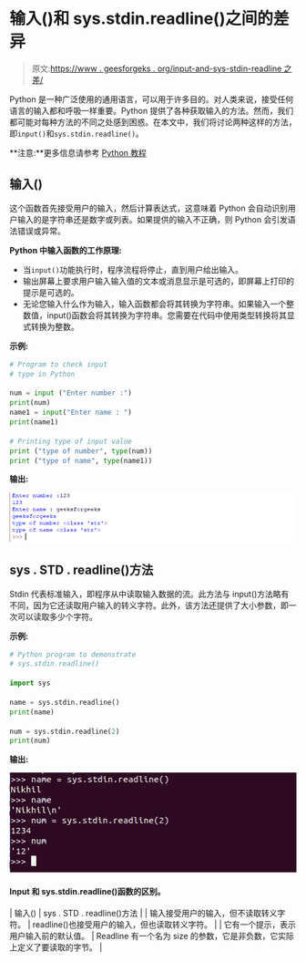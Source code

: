 # 输入()和 sys.stdin.readline()之间的差异

> 原文:[https://www . geesforgeks . org/input-and-sys-stdin-readline 之差/](https://www.geeksforgeeks.org/difference-between-input-and-sys-stdin-readline/)

Python 是一种广泛使用的通用语言，可以用于许多目的。对人类来说，接受任何语言的输入都和呼吸一样重要。Python 提供了各种获取输入的方法。然而，我们都可能对每种方法的不同之处感到困惑。在本文中，我们将讨论两种这样的方法，即`input()`和`sys.stdin.readline()`。

**注意:**更多信息请参考 [Python 教程](https://www.geeksforgeeks.org/python-tutorial/)

## 输入()

这个函数首先接受用户的输入，然后计算表达式，这意味着 Python 会自动识别用户输入的是字符串还是数字或列表。如果提供的输入不正确，则 Python 会引发语法错误或异常。

**Python 中输入函数的工作原理:**

*   当`input()`功能执行时，程序流程将停止，直到用户给出输入。
*   输出屏幕上要求用户输入输入值的文本或消息显示是可选的，即屏幕上打印的提示是可选的。
*   无论您输入什么作为输入，输入函数都会将其转换为字符串。如果输入一个整数值，input()函数会将其转换为字符串。您需要在代码中使用类型转换将其显式转换为整数。

**示例:**

```py
# Program to check input  
# type in Python 

num = input ("Enter number :") 
print(num) 
name1 = input("Enter name : ") 
print(name1) 

# Printing type of input value 
print ("type of number", type(num)) 
print ("type of name", type(name1))
```

**输出:**

![python-input](img/81fb22ba432d0b6d933769256ba8c12d.png)

## sys . STD . readline()方法

Stdin 代表标准输入，即程序从中读取输入数据的流。此方法与 input()方法略有不同，因为它还读取用户输入的转义字符。此外，该方法还提供了大小参数，即一次可以读取多少个字符。

**示例:**

```py
# Python program to demonstrate
# sys.stdin.readline()

import sys

name = sys.stdin.readline()
print(name)

num = sys.stdin.readline(2)
print(num)
```

**输出:**

![python-stdin](img/6c3e87e74fcb2d0e98912c6ab9316a6f.png)

#### Input 和 sys.stdin.readline()函数的区别。

| 输入() | sys . STD . readline()方法 |
| 输入接受用户的输入，但不读取转义字符。 | readline()也接受用户的输入，但也读取转义字符。 |
| 它有一个提示，表示用户输入前的默认值。 | Readline 有一个名为 size 的参数，它是非负数，它实际上定义了要读取的字节。 |